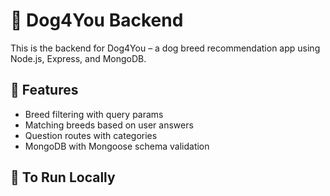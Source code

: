 # 🐾 Dog4You Backend

This is the backend for Dog4You – a dog breed recommendation app using Node.js, Express, and MongoDB.

## 🚀 Features
- Breed filtering with query params
- Matching breeds based on user answers
- Question routes with categories
- MongoDB with Mongoose schema validation

## 🔧 To Run Locally

```bash
